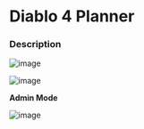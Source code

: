 # Diablo 4 Planner

### Description

![image](https://user-images.githubusercontent.com/19291876/230258197-66c99f2e-7516-4c27-8fd4-a131fb6916b4.png)

![image](https://user-images.githubusercontent.com/19291876/230258637-92367ded-6920-4c9f-9f58-9d9d32277e70.png)


**Admin Mode**

![image](https://user-images.githubusercontent.com/19291876/230258434-5d02763b-604b-496e-bda0-b0b335875b43.png)
